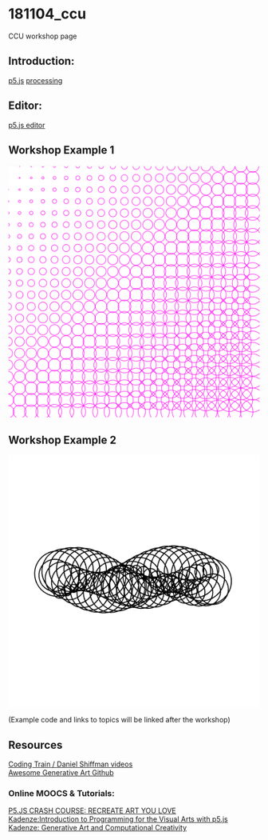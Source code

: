 # 181104_ccu
CCU workshop page

## Introduction:
[p5.js](https://p5js.org)
[processing](https://processing.org)

## Editor:
[p5.js editor](https://editor.p5js.org)


## Workshop Example 1
![image](images/grid.png "grid")



## Workshop Example 2
![image](images/animation.gif "animation")

(Example code and links to topics will be linked after the workshop)

## Resources
[Coding Train / Daniel Shiffman videos](https://thecodingtrain.com)  
[Awesome Generative Art Github](https://github.com/kosmos/awesome-generative-art)  

### Online MOOCS & Tutorials:
[P5.JS CRASH COURSE: RECREATE ART YOU LOVE](https://blog.kadenze.com/creative-technology/p5-js-crash-course-recreate-art-you-love/)  
[Kadenze:Introduction to Programming for the Visual Arts with p5.js](https://www.kadenze.com/courses/introduction-to-programming-for-the-visual-arts-with-p5-js-vi/info)  
[Kadenze: Generative Art and Computational Creativity](https://www.kadenze.com/courses/generative-art-and-computational-creativity/info)  
